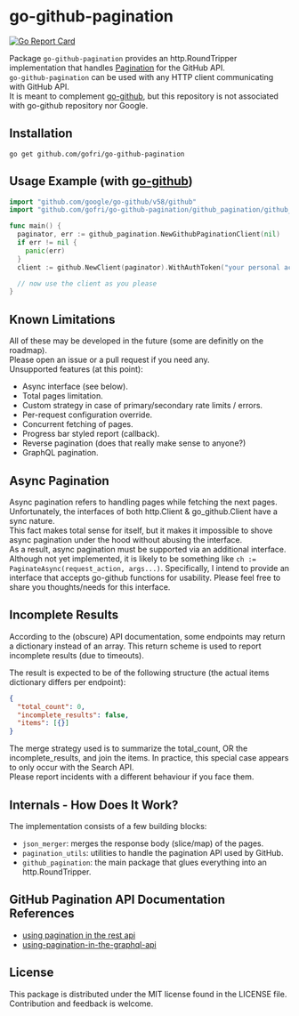 # go-github-pagination

[![Go Report Card](https://goreportcard.com/badge/github.com/gofri/go-github-pagination)](https://goreportcard.com/report/github.com/gofri/go-github-pagination)

Package `go-github-pagination` provides an http.RoundTripper implementation that handles [Pagination](https://docs.github.com/en/rest/using-the-rest-api/using-pagination-in-the-rest-api) for the GitHub API.  
`go-github-pagination` can be used with any HTTP client communicating with GitHub API.  
It is meant to complement [go-github](https://github.com/google/go-github), but this repository is not associated with go-github repository nor Google.  

## Installation

```go get github.com/gofri/go-github-pagination```

## Usage Example (with [go-github](https://github.com/google/go-github))

```go
import "github.com/google/go-github/v58/github"
import "github.com/gofri/go-github-pagination/github_pagination/github_pagination"

func main() {
  paginator, err := github_pagination.NewGithubPaginationClient(nil)
  if err != nil {
    panic(err)
  }
  client := github.NewClient(paginator).WithAuthToken("your personal access token")

  // now use the client as you please
}
```

## Known Limitations

All of these may be developed in the future (some are definitly on the roadmap).  
Please open an issue or a pull request if you need any.  
Unsupported features (at this point):

- Async interface (see below).
- Total pages limitation.
- Custom strategy in case of primary/secondary rate limits / errors.
- Per-request configuration override.
- Concurrent fetching of pages.
- Progress bar styled report (callback).
- Reverse pagination (does that really make sense to anyone?)
- GraphQL pagination.

## Async Pagination

Async pagination refers to handling pages while fetching the next pages.  
Unfortunately, the interfaces of both http.Client & go_github.Client have a sync nature.  
This fact makes total sense for itself, but it makes it impossible to shove async pagination under the hood without abusing the interface.  
As a result, async pagination must be supported via an additional interface.
Although not yet implemented, it is likely to be something like `ch := PaginateAsync(request_action, args...)`.
Specifically, I intend to provide an interface that accepts go-github functions for usability.
Please feel free to share you thoughts/needs for this interface.

## Incomplete Results

According to the (obscure) API documentation, some endpoints may return a dictionary instead of an array.
This return scheme is used to report incomplete results (due to timeouts).

The result is expected to be of the following structure (the actual items dictionary differs per endpoint):

```json
{
  "total_count": 0,
  "incomplete_results": false,
  "items": [{}]
}
```

The merge strategy used is to summarize the total_count, OR the incomplete_results, and join the items.
In practice, this special case appears to only occur with the Search API.  
Please report incidents with a different behaviour if you face them.

## Internals - How Does It Work?

The implementation consists of a few building blocks:

- `json_merger`: merges the response body (slice/map) of the pages.
- `pagination_utils`: utilities to handle the pagination API used by GitHub.
- `github_pagination`: the main package that glues everything into an http.RoundTripper.

## GitHub Pagination API Documentation References

- [using pagination in the rest api](https://docs.github.com/en/rest/using-the-rest-api/using-pagination-in-the-rest-api)
- [using-pagination-in-the-graphql-api](https://docs.github.com/en/graphql/guides/using-pagination-in-the-graphql-api)

## License

This package is distributed under the MIT license found in the LICENSE file.  
Contribution and feedback is welcome.

